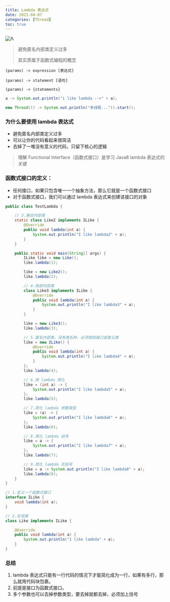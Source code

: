 ```yaml
---
title: Lambda 表达式
date: 2021-04-07
categories: [Thread]
toc: true
---
```




![Λ](https://cdn.jsdelivr.net/gh/wangtao-Allen/images//img/th?id=AMMS_5a547dbc53b14716111b4a28a93eb0c4&w=110&h=110&c=7&rs=1&qlt=80&pcl=f9f9f9&cdv=1&pid=16.1)

> 避免匿名内部类定义过多
>
> 其实质属于函数式编程的概念

`(params) -> expression [表达式]`

`(params) -> statement [语句]`

`(params) -> {statements}`

```java
a -> System.out.println("i like lambda -->" + a);

new Thread(() -> System.out.println("多线程...")).start();
```

### 为什么要使用 lambda 表达式

- 避免匿名内部类定义过多
- 可以让你的代码看起来很简洁
- 去掉了一堆没有意义的代码，只留下核心的逻辑

>  理解 Functional Interface（函数式接口）是学习 Java8 lambda 表达式的关键

### 函数式接口的定义：

- 任何接口，如果只包含唯一一个抽象方法，那么它就是一个函数式接口
- 对于函数式接口，我们可以通过 lambda 表达式来创建该接口的对象

```java
public class TestLambda {

    // 3.静态内部类
    static class Like2 implements ILike {
        @Override
        public void lambda(int a) {
            System.out.println("I like lambda2" + a);
        }
    }

    public static void main(String[] args) {
        ILike like = new Like();
        like.lambda(1);

        like = new Like2();
        like.lambda(2);

        // 4.局部内部类
        class Like3 implements ILike {
            @Override
            public void lambda(int a) {
                System.out.println("I like lambda3" + a);
            }
        }

        like = new Like3();
        like.lambda(3);

        // 5.匿名内部类，没有类名称，必须借助接口或者父类
        like = new ILike() {
            @Override
            public void lambda(int a) {
                System.out.println("I like lambda4" + a);
            }
        };
        like.lambda(4);

        // 6.用 lambda 简化
        like = (int a) -> {
            System.out.println("I like lambda5" + a);
        };
        like.lambda(5);

        // 7.简化 lambda 参数类型
        like = (a) -> {
            System.out.println("I like lambda6" + a);
        };
        like.lambda(6);

        // 8.简化 lambda 括号
        like = a -> {
            System.out.println("I like lambda7" + a);
        };
        like.lambda(7);

        // 9.简化 lambda 花括号
        like = a -> System.out.println("I like lambda8" + a);
        like.lambda(8);
    }
}

// 1.定义一个函数式接口
interface ILike {
    void lambda(int a);
}

// 2.实现类
class Like implements ILike {

    @Override
    public void lambda(int a) {
        System.out.println("I like lambda" + a);
    }
}
```

### 总结

1. lambda 表达式只能有一行代码的情况下才能简化成为一行，如果有多行，那么就用代码块包裹。
2. 前提是接口为函数式接口。
3. 多个参数也可以去掉参数类型，要去掉就都去掉，必须加上括号